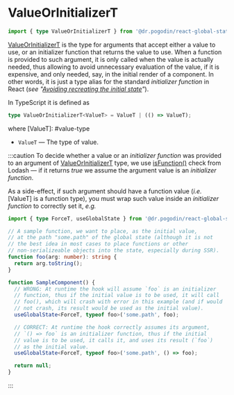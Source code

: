 # ValueOrInitializerT
```ts
import { type ValueOrInitializerT } from '@dr.pogodin/react-global-state';
```
[ValueOrInitializerT] is the type for arguments that accept either a value to
use, or an initializer function that returns the value to use. When a function
is provided to such argument, it is only called when the value is actually needed,
thus allowing to avoid unnecessary evaluation of the value, if it is expensive,
and only needed, say, in the initial render of a component. In other words, it is
just a type alias for the standard _initializer function_ in React
(_see "[Avoiding recreating the initial state](https://react.dev/reference/react/useState#avoiding-recreating-the-initial-state)"_).

In TypeScript it is defined as
```ts
type ValueOrInitializerT<ValueT> = ValueT | (() => ValueT);
```
where
[ValueT]: #value-type
- `ValueT` <Link id="value-type" /> &mdash; The type of value.

:::caution
To decide whether a value or an _initializer function_ was provided to
an argument of [ValueOrInitializerT] type, we use [isFunction()] check
from Lodash &mdash; if it returns _true_ we assume the argument value
is an _initializer function_.

As a side-effect, if such argument should have a function value (_i.e._ [ValueT]
is a function type), you must wrap such value inside an _initializer function_
to correctly set it, _e.g._

```ts
import { type ForceT, useGlobalState } from '@dr.pogodin/react-global-state';

// A sample function, we want to place, as the initial value,
// at the path "some.path" of the global state (although it is not
// the best idea in most cases to place functions or other
// non-serializeable objects into the state, especially during SSR).
function foo(arg: number): string {
  return arg.toString();
}

function SampleComponent() {
  // WRONG: At runtime the hook will assume `foo` is an initializer
  // function, thus if the initial value is to be used, it will call
  // foo(), which will crash with error in this example (and if would
  // not crash, its result would be used as the initial value).
  useGlobalState<ForceT, typeof foo>('some.path', foo);

  // CORRECT: At runtime the hook correctly assumes its argument,
  // `() => foo` is an initializer function, thus if the initial
  // value is to be used, it calls it, and uses its result (`foo`)
  // as the initial value.
  useGlobalState<ForceT, typeof foo>('some.path', () => foo);

  return null;
}
```
:::

[isFunction()]: https://lodash.com/docs/4.17.15#isFunction
[SetterT]: /docs/api/types/setter
[ValueOrInitializerT]: #

